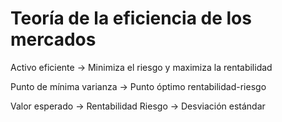 # Teoría de la eficiencia de los mercados


Activo eficiente -> Minimiza el riesgo y maximiza la rentabilidad

Punto de mínima varianza -> Punto óptimo rentabilidad-riesgo

Valor esperado -> Rentabilidad
Riesgo -> Desviación estándar